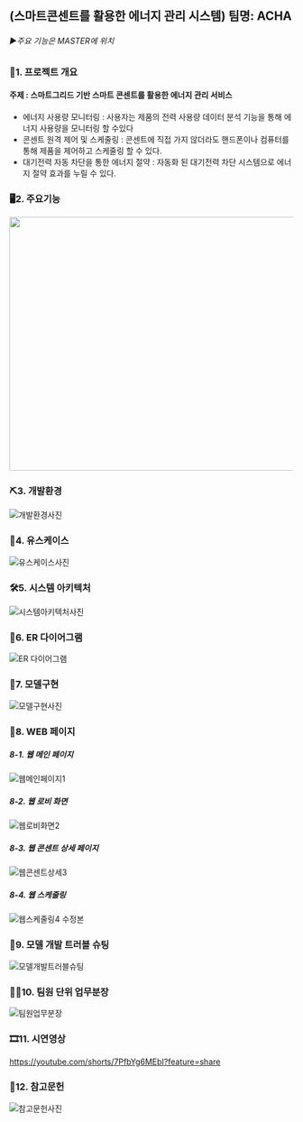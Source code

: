 ## (스마트콘센트를 활용한 에너지 관리 시스템) 팀명: ACHA
###### ▶주요 기능은 MASTER에 위치
### 📣1. 프로젝트 개요
#### 주제 : 스마트그리드 기반 스마트 콘센트를 활용한 에너지 관리 서비스
+ 에너지 사용량 모니터링 : 사용자는 제품의 전력 사용량 데이터 분석 기능을 통해 에너지 사용량을 모니터링 할 수있다
+ 콘센트 원격 제어 및 스케줄링 : 콘센트에 직접 가지 않더라도 핸드폰이나 컴퓨터를 통해 제품을 제어하고 스케줄링 할 수 있다.
+ 대기전력 자동 차단을 통한 에너지 절약 : 자동화 된 대기전력 차단 시스템으로 에너지 절약 효과를 누릴 수 있다.

### 🖥2. 주요기능
<img src="https://user-images.githubusercontent.com/122777712/231367394-2ad51001-3e75-4d55-923b-1d66cf7507fb.png" width="1000" height="450">

### ⛏3. 개발환경
![개발환경사진](https://user-images.githubusercontent.com/122777712/231370799-3433752d-5443-4832-9f1b-a8d910043b4e.png)

### 📑4. 유스케이스
![유스케이스사진](https://user-images.githubusercontent.com/122777712/231374099-c247258d-411d-4b8a-bc43-018fe106f849.png)

### 🛠5. 시스템 아키텍처
![시스템아키텍처사진](https://user-images.githubusercontent.com/122777712/231374510-18dcf5cc-666c-424d-a971-263016796836.png)

### 📁6. ER 다이어그램
![ER 다이어그램](https://user-images.githubusercontent.com/122777712/231375022-64346861-25b3-4fe0-89e0-5fb381f81589.png)

### 📱7. 모델구현
![모델구현사진](https://user-images.githubusercontent.com/122777712/231376564-d3776e71-7bec-4a4b-92f7-e6e2845b95a6.png)

### 📲8. WEB 페이지
##### 8-1. 웹 메인 페이지
![웹메인페이지1](https://user-images.githubusercontent.com/122777712/231378081-43d61b6a-c159-4743-8a3f-c695d279a859.png)
##### 8-2. 웹 로비 화면
![웹로비화면2](https://user-images.githubusercontent.com/122777712/231378328-fc2fe1bc-ad88-483e-87a7-d32e8579b964.png)
##### 8-3. 웹 콘센트 상세 페이지
![웹콘센트상세3](https://user-images.githubusercontent.com/122777712/231378575-c8f10508-60e5-43dd-8699-8e745c79178d.png)
##### 8-4. 웹 스케줄링 
![웹스케줄링4 수정본](https://user-images.githubusercontent.com/122777712/231405498-eb942219-a1ec-44ac-9045-973b504aae23.png)

### 🔌9. 모델 개발 트러블 슈팅
![모델개발트러블슈팅](https://user-images.githubusercontent.com/122777712/231381476-65526c32-0526-45f9-8402-16047f63f61e.png)

### 🤼‍♂️10. 팀원 단위 업무분장
![팀원업무분장](https://user-images.githubusercontent.com/122777712/231382064-cbf5fe00-e8d0-49ad-a80d-0223dbf72361.png)

### 🎞11. 시연영상
https://youtube.com/shorts/7PfbYg6MEbI?feature=share

### 📖12. 참고문헌
![참고문헌사진](https://user-images.githubusercontent.com/122777712/231402630-b064b9fd-5b38-4587-a274-bd285ccd1422.png)
